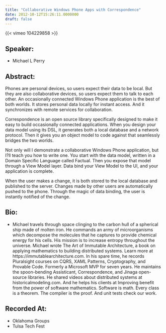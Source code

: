 ```yaml
---
title: "Collaborative Windows Phone Apps with Correspondence"
date: 2012-10-12T15:26:11.0000000
draft: false
---
```


{{< vimeo 104229858 >}}

## Speaker:

 - Michael L Perry

## Abstract:

<p>Phones are personal devices, so users expect their data to be local. But they are also collaborative devices, so users expect them to talk to each other. An occasionally connected Windows Phone application is the best of both worlds. It stores personal data locally for instant access. And it synchronizes with remote services for collaboration. </p><p>
Correspondence is an open source library specifically designed to make it easy to build occasionally connected applications. When you design your data model using its DSL, it generates both a local database and a network protocol. Then it gives you an object model to code against that seamlessly bridges the two worlds.  </p><p>
Not only will I demonstrate a collaborative Windows Phone application, but I?ll teach you how to write one. You start with the data model, written in a Domain Specific Language called Factual. Then you expose that model through a View Model layer. Data bind your View Model to the UI, and your application is complete.  </p><p>
When the user makes a change, it is both stored to the local database and published to the server. Changes made by other users are automatically pushed to the phone. Through the magic of data binding, the user is instantly notified of the change.</p>

## Bio:

 - <p>Michael travels through space clinging to the carbon hull of a spherical ship made of molten iron. He commands an army of microorganisms which decompose the molecules that he captures to provide chemical energy for his cells. His mission is to increase entropy throughout the universe. Michael wrote The Art of Immutable Architecture, a book on applying mathematics to building distributed systems. Learn more at https://immutablearchitecture.com. In his spare time, he records Pluralsight courses on CQRS, XAML Patterns, Cryptography, and Provable Code. Formerly a Microsoft MVP for seven years. He maintains the spoon-bending Assisticant, Correspondence, and Jinaga open-source libraries. He shared videos about distributed systems at historicalmodeling.com. And he helps his clients at Improving benefit from the power of software mathematics. Software is math. Every class is a theorem. The compiler is the proof. And unit tests check our work.</p>

## Recorded At:

 - Oklahoma Groups
 - Tulsa Tech Fest

